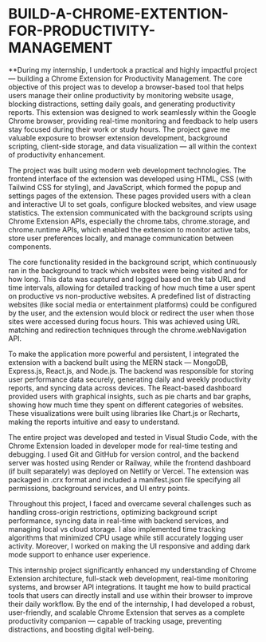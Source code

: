 # BUILD-A-CHROME-EXTENTION-FOR-PRODUCTIVITY-MANAGEMENT





**During my internship, I undertook a practical and highly impactful project — building a Chrome Extension for Productivity Management. The core objective of this project was to develop a browser-based tool that helps users manage their online productivity by monitoring website usage, blocking distractions, setting daily goals, and generating productivity reports. This extension was designed to work seamlessly within the Google Chrome browser, providing real-time monitoring and feedback to help users stay focused during their work or study hours. The project gave me valuable exposure to browser extension development, background scripting, client-side storage, and data visualization — all within the context of productivity enhancement.

The project was built using modern web development technologies. The frontend interface of the extension was developed using HTML, CSS (with Tailwind CSS for styling), and JavaScript, which formed the popup and settings pages of the extension. These pages provided users with a clean and interactive UI to set goals, configure blocked websites, and view usage statistics. The extension communicated with the background scripts using Chrome Extension APIs, especially the chrome.tabs, chrome.storage, and chrome.runtime APIs, which enabled the extension to monitor active tabs, store user preferences locally, and manage communication between components.

The core functionality resided in the background script, which continuously ran in the background to track which websites were being visited and for how long. This data was captured and logged based on the tab URL and time intervals, allowing for detailed tracking of how much time a user spent on productive vs non-productive websites. A predefined list of distracting websites (like social media or entertainment platforms) could be configured by the user, and the extension would block or redirect the user when those sites were accessed during focus hours. This was achieved using URL matching and redirection techniques through the chrome.webNavigation API.

To make the application more powerful and persistent, I integrated the extension with a backend built using the MERN stack — MongoDB, Express.js, React.js, and Node.js. The backend was responsible for storing user performance data securely, generating daily and weekly productivity reports, and syncing data across devices. The React-based dashboard provided users with graphical insights, such as pie charts and bar graphs, showing how much time they spent on different categories of websites. These visualizations were built using libraries like Chart.js or Recharts, making the reports intuitive and easy to understand.

The entire project was developed and tested in Visual Studio Code, with the Chrome Extension loaded in developer mode for real-time testing and debugging. I used Git and GitHub for version control, and the backend server was hosted using Render or Railway, while the frontend dashboard (if built separately) was deployed on Netlify or Vercel. The extension was packaged in .crx format and included a manifest.json file specifying all permissions, background services, and UI entry points.

Throughout this project, I faced and overcame several challenges such as handling cross-origin restrictions, optimizing background script performance, syncing data in real-time with backend services, and managing local vs cloud storage. I also implemented time tracking algorithms that minimized CPU usage while still accurately logging user activity. Moreover, I worked on making the UI responsive and adding dark mode support to enhance user experience.

This internship project significantly enhanced my understanding of Chrome Extension architecture, full-stack web development, real-time monitoring systems, and browser API integrations. It taught me how to build practical tools that users can directly install and use within their browser to improve their daily workflow. By the end of the internship, I had developed a robust, user-friendly, and scalable Chrome Extension that serves as a complete productivity companion — capable of tracking usage, preventing distractions, and boosting digital well-being.
